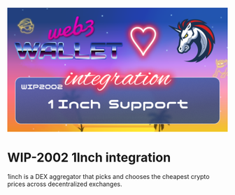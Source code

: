 [_metadata_:at_account]:- "@1inch"
![image](../images/2002.png)

# WIP-2002 1Inch integration

1inch is a DEX aggregator that picks and chooses the cheapest crypto prices across decentralized exchanges.




